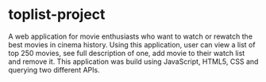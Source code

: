 # toplist-project

A web application for movie enthusiasts who want to watch or rewatch the best movies in cinema history.
Using this application, user can view a list of top 250 movies, see full description of one, add movie to their watch list and remove it.
This application was build using JavaScript, HTML5, CSS and querying two different APIs.
